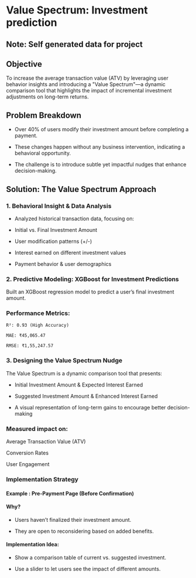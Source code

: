 # Value Spectrum: Investment prediction 

## Note: Self generated data for project

## Objective

To increase the average transaction value (ATV) by leveraging user behavior insights and introducing a "Value Spectrum"—a dynamic comparison tool that highlights the impact of incremental investment adjustments on long-term returns.

## Problem Breakdown

- Over 40% of users modify their investment amount before completing a payment.

- These changes happen without any business intervention, indicating a behavioral opportunity.

- The challenge is to introduce subtle yet impactful nudges that enhance decision-making.

## Solution: The Value Spectrum Approach

  ### 1. Behavioral Insight & Data Analysis

 - Analyzed historical transaction data, focusing on:

 - Initial vs. Final Investment Amount

 - User modification patterns (+/-)

 - Interest earned on different investment values

 - Payment behavior & user demographics

  ### 2. Predictive Modeling: XGBoost for Investment Predictions

  Built an XGBoost regression model to predict a user’s final investment amount.

   ### Performance Metrics:
    
    R²: 0.93 (High Accuracy)
    
    MAE: ₹45,065.47
    
    RMSE: ₹1,55,247.57
  
### 3. Designing the Value Spectrum Nudge

  The Value Spectrum is a dynamic comparison tool that presents:

 -  Initial Investment Amount & Expected Interest Earned
  
 -  Suggested Investment Amount & Enhanced Interest Earned
  
 -  A visual representation of long-term gains to encourage better decision-making


### Measured impact on:

  Average Transaction Value (ATV)
  
  Conversion Rates
  
  User Engagement


### Implementation Strategy

#### Example : Pre-Payment Page (Before Confirmation)

  #### Why?
  
   - Users haven’t finalized their investment amount.
    
   - They are open to reconsidering based on added benefits.
  
  ####  Implementation Idea:
    
   - Show a comparison table of current vs. suggested investment.
    
   - Use a slider to let users see the impact of different amounts.



  
